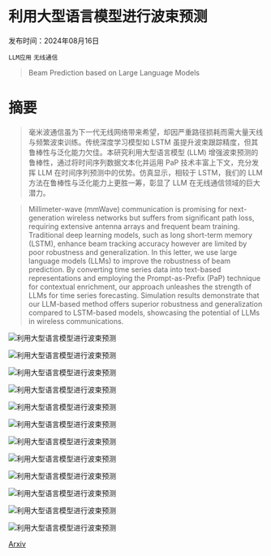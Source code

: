 # 利用大型语言模型进行波束预测

发布时间：2024年08月16日

`LLM应用` `无线通信`

> Beam Prediction based on Large Language Models

# 摘要

> 毫米波通信虽为下一代无线网络带来希望，却因严重路径损耗而需大量天线与频繁波束训练。传统深度学习模型如 LSTM 虽提升波束跟踪精度，但其鲁棒性与泛化能力欠佳。本研究利用大型语言模型 (LLM) 增强波束预测的鲁棒性，通过将时间序列数据文本化并运用 PaP 技术丰富上下文，充分发挥 LLM 在时间序列预测中的优势。仿真显示，相较于 LSTM，我们的 LLM 方法在鲁棒性与泛化能力上更胜一筹，彰显了 LLM 在无线通信领域的巨大潜力。

> Millimeter-wave (mmWave) communication is promising for next-generation wireless networks but suffers from significant path loss, requiring extensive antenna arrays and frequent beam training. Traditional deep learning models, such as long short-term memory (LSTM), enhance beam tracking accuracy however are limited by poor robustness and generalization. In this letter, we use large language models (LLMs) to improve the robustness of beam prediction. By converting time series data into text-based representations and employing the Prompt-as-Prefix (PaP) technique for contextual enrichment, our approach unleashes the strength of LLMs for time series forecasting. Simulation results demonstrate that our LLM-based method offers superior robustness and generalization compared to LSTM-based models, showcasing the potential of LLMs in wireless communications.

![利用大型语言模型进行波束预测](../../../paper_images/2408.08707/x1.png)

![利用大型语言模型进行波束预测](../../../paper_images/2408.08707/v_mismatch_Cas.jpg)

![利用大型语言模型进行波束预测](../../../paper_images/2408.08707/v_mismatch_ode.jpg)

![利用大型语言模型进行波束预测](../../../paper_images/2408.08707/v_mismatch.jpg)

![利用大型语言模型进行波束预测](../../../paper_images/2408.08707/bs_mismatch_10.jpg)

![利用大型语言模型进行波束预测](../../../paper_images/2408.08707/bs_mismatch_15.jpg)

![利用大型语言模型进行波束预测](../../../paper_images/2408.08707/bs_mismatch_20.jpg)

![利用大型语言模型进行波束预测](../../../paper_images/2408.08707/f_mismatch_10.jpg)

![利用大型语言模型进行波束预测](../../../paper_images/2408.08707/f_mismatch_15.jpg)

![利用大型语言模型进行波束预测](../../../paper_images/2408.08707/f_mismatch_20.jpg)

![利用大型语言模型进行波束预测](../../../paper_images/2408.08707/antenna.jpg)

![利用大型语言模型进行波束预测](../../../paper_images/2408.08707/variable.jpg)

[Arxiv](https://arxiv.org/abs/2408.08707)
